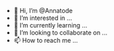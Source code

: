 - 👋 Hi, I’m @Annatode
- 👀 I’m interested in ...
- 🌱 I’m currently learning ...
- 💞️ I’m looking to collaborate on ...
- 📫 How to reach me ...

<!---
Annatode/Annatode is a ✨ special ✨ repository because its `README.md` (this file) appears on your GitHub profile.
You can click the Preview link to take a look at your changes.

refrigration system manufecturing fro ahmedabad ujarat 

